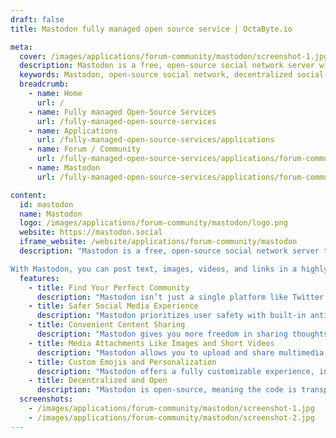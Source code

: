 ```yaml
---
draft: false
title: Mastodon fully managed open source service | OctaByte.io

meta:
  cover: /images/applications/forum-community/mastodon/screenshot-1.jpg
  description: Mastodon is a free, open-source social network server with decentralized communities, offering a customizable, safer, and more interactive experience for users to share posts, images, and videos.
  keywords: Mastodon, open-source social network, decentralized social media, Mastodon communities, secure social media, anti-abuse tools, social networking, federated platform, multimedia sharing, open-source server
  breadcrumb:
    - name: Home
      url: /
    - name: Fully managed Open-Source Services
      url: /fully-managed-open-source-services
    - name: Applications
      url: /fully-managed-open-source-services/applications
    - name: Forum / Community
      url: /fully-managed-open-source-services/applications/forum-community
    - name: Mastodon
      url: /fully-managed-open-source-services/applications/forum-community/mastodon

content:
  id: mastodon
  name: Mastodon
  logo: /images/applications/forum-community/mastodon/logo.png
  website: https://mastodon.social
  iframe_website: /website/applications/forum-community/mastodon
  description: "Mastodon is a free, open-source social network server that allows users to create and join decentralized communities, offering a unique alternative to traditional social media platforms like Twitter and Facebook. Unlike other social networks, Mastodon lets you join multiple communities tailored to your interests, and the open-source nature allows for complete transparency and customization. Whether you're looking to follow friends, discover new people, or share multimedia content, Mastodon provides a safer and more engaging experience with effective anti-abuse tools, moderation, and more.

With Mastodon, you can post text, images, videos, and links in a highly customizable way, using 500 characters per post, adjusting image thumbnails, and setting privacy levels for each piece of content. Videos are treated as looping GIFs if they don't have sound, and you can share WebM and MP4 formats. Thanks to its federated nature, Mastodon is a platform designed for those seeking a more meaningful and secure social networking experience. Embrace the future of social media with Mastodon and explore the world in your own way."
  features:
    - title: Find Your Perfect Community
      description: "Mastodon isn’t just a single platform like Twitter or Facebook; it's a decentralized network of thousands of communities, each operated by different organizations or individuals. This creates a dynamic, personalized social media experience that allows you to connect with people who share your values and interests."
    - title: Safer Social Media Experience
      description: "Mastodon prioritizes user safety with built-in anti-abuse tools. The federated nature of the platform means there are multiple moderators and administrators within each community, offering a more supportive environment. You can always find a community with strict codes of conduct and take advantage of better moderation."
    - title: Convenient Content Sharing
      description: "Mastodon gives you more freedom in sharing thoughts with 500 characters per post. Customize your media by adjusting image thumbnails and selecting who can see each post. You can also hide sensitive content behind spoiler warnings and delete or edit posts for quick corrections."
    - title: Media Attachments Like Images and Short Videos
      description: "Mastodon allows you to upload and share multimedia content, such as images and short videos. The platform supports WebM and MP4 videos, treating videos without an audio track as looping GIFs. It’s an interactive experience that brings your posts to life."
    - title: Custom Emojis and Personalization
      description: "Mastodon offers a fully customizable experience, including the ability to use custom emojis in your posts. Whether it’s expressing yourself creatively or adding a personal touch to your content, Mastodon gives you the tools to make each post uniquely yours."
    - title: Decentralized and Open
      description: "Mastodon is open-source, meaning the code is transparent, and communities can be tailored to fit specific needs. This decentralization ensures that no single entity has control over the entire network, giving you more freedom and privacy as you engage with others on the platform."
  screenshots:
    - /images/applications/forum-community/mastodon/screenshot-1.jpg
    - /images/applications/forum-community/mastodon/screenshot-2.jpg
---
```

